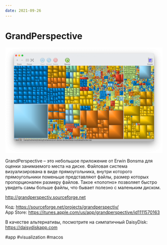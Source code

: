 ```yaml
---
date: 2021-09-26
---
```


# GrandPerspective

![GrandPerspective promo](grand-perspective.png "GrandPerspective promo")

GrandPerspective – это небольшое приложение от Erwin Bonsma для оценки занимаемого места на диске. Файловая система визуализирована в виде прямоугольника, внутри которого прямоугольники поменьше представляют файлы, размер которых пропорционален размеру файлов. Такое «полотно» позволяет быстро увидеть самы больше файлы, что бывает полезно с маленьким диском.

http://grandperspectiv.sourceforge.net

Код: https://sourceforge.net/projects/grandperspectiv/  
App Store: https://itunes.apple.com/us/app/grandperspective/id1111570163

В качестве альтернативы, посмотрите на симпатичный DaisyDisk: https://daisydiskapp.com

#app #visualization #macos
